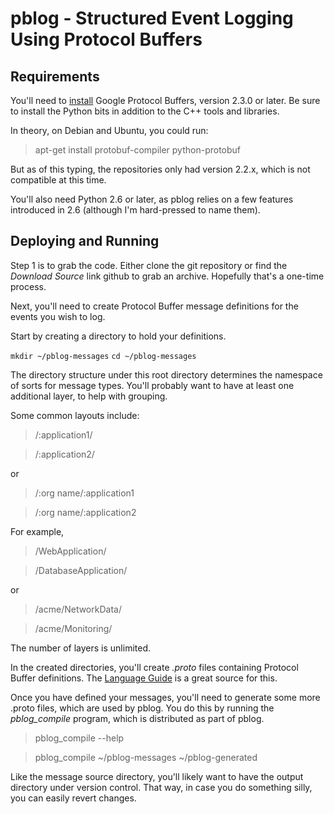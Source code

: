 # pblog - Structured Event Logging Using Protocol Buffers

## Requirements

You'll need to [install](http://code.google.com/apis/protocolbuffers/)
Google Protocol Buffers, version 2.3.0 or later. Be sure to install the Python
bits in addition to the C++ tools and libraries.

In theory, on Debian and Ubuntu, you could run:

 > apt-get install protobuf-compiler python-protobuf

But as of this typing, the repositories only had version 2.2.x, which is not
compatible at this time.

You'll also need Python 2.6 or later, as pblog relies on a few features
introduced in 2.6 (although I'm hard-pressed to name them).

## Deploying and Running

Step 1 is to grab the code. Either clone the git repository or find the
_Download Source_ link github to grab an archive. Hopefully that's a
one-time process.

Next, you'll need to create Protocol Buffer message definitions for the events
you wish to log.

Start by creating a directory to hold your definitions.

`mkdir ~/pblog-messages`
`cd ~/pblog-messages`

The directory structure under this root directory determines the namespace of
sorts for message types. You'll probably want to have at least one additional
layer, to help with grouping.

Some common layouts include:

> /:application1/

> /:application2/

or

> /:org name/:application1

> /:org name/:application2

For example,

> /WebApplication/

> /DatabaseApplication/

or

> /acme/NetworkData/

> /acme/Monitoring/

The number of layers is unlimited.

In the created directories, you'll create _.proto_ files containing Protocol
Buffer definitions. The
[Language Guide](http://code.google.com/apis/protocolbuffers/docs/proto.html)
is a great source for this.

Once you have defined your messages, you'll need to generate some more .proto
files, which are used by pblog. You do this by running the _pblog_compile_
program, which is distributed as part of pblog.

> pblog_compile --help

> <grok output here>

> pblog_compile ~/pblog-messages ~/pblog-generated

Like the message source directory, you'll likely want to have the output
directory under version control. That way, in case you do something silly,
you can easily revert changes.

